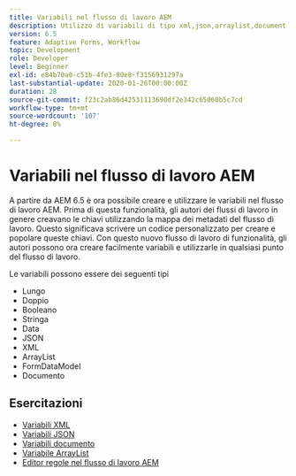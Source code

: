 ```yaml
---
title: Variabili nel flusso di lavoro AEM
description: Utilizzo di variabili di tipo xml,json,arraylist,document nel flusso di lavoro di AEM
version: 6.5
feature: Adaptive Forms, Workflow
topic: Development
role: Developer
level: Beginner
exl-id: e84b70a0-c51b-4fe3-80e8-f3156931297a
last-substantial-update: 2020-01-26T00:00:00Z
duration: 28
source-git-commit: f23c2ab86d42531113690df2e342c65060b5c7cd
workflow-type: tm+mt
source-wordcount: '107'
ht-degree: 8%

---
```


# Variabili nel flusso di lavoro AEM

A partire da AEM 6.5 è ora possibile creare e utilizzare le variabili nel flusso di lavoro AEM. Prima di questa funzionalità, gli autori dei flussi di lavoro in genere creavano le chiavi utilizzando la mappa dei metadati del flusso di lavoro. Questo significava scrivere un codice personalizzato per creare e popolare queste chiavi. Con questo nuovo flusso di lavoro di funzionalità, gli autori possono ora creare facilmente variabili e utilizzarle in qualsiasi punto del flusso di lavoro.

Le variabili possono essere dei seguenti tipi

* Lungo
* Doppio
* Booleano
* Stringa
* Data
* JSON
* XML
* ArrayList
* FormDataModel
* Documento

## Esercitazioni

* [Variabili XML](part1.md)
* [Variabili JSON](part2.md)
* [Variabili documento](part3.md)
* [Variabile ArrayList](part4.md)
* [Editor regole nel flusso di lavoro AEM](part5.md)
